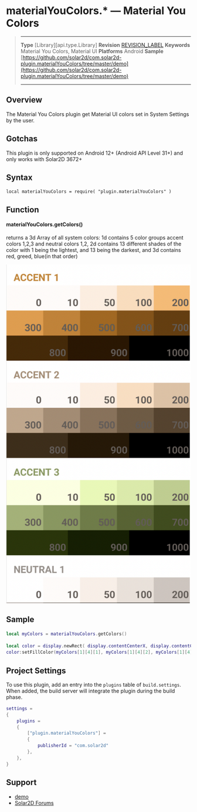 # materialYouColors.* &mdash; Material You Colors

> --------------------- ------------------------------------------------------------------------------------------
> __Type__              [Library][api.type.Library]
> __Revision__          [REVISION_LABEL](REVISION_URL)
> __Keywords__          Material You Colors, Material UI
> __Platforms__			Android
> __Sample__			[https://github.com/solar2d/com.solar2d-plugin.materialYouColors/tree/master/demo](https://github.com/solar2d/com.solar2d-plugin.materialYouColors/tree/master/demo)
> --------------------- ------------------------------------------------------------------------------------------


## Overview

The Material You Colors plugin get Material UI colors set in System Settings by the user.




## Gotchas

This plugin is only supported on Android 12+ (Android API Level 31+) and only works with Solar2D 3672+


## Syntax

	local materialYouColors = require( "plugin.materialYouColors" )



## Function


#### materialYouColors.getColors()

returns a 3d Array of all system colors: 1d contains 5 color groups accent colors 1,2,3 and neutral colors 1,2, 2d contains 13 different shades of the color with 1 being the lightest, and 13 being the darkest, and 3d contains red, greed, blue(in that order)

![](colors.png)




## Sample
``````lua
local myColors = materialYouColors.getColors()

local color = display.newRect( display.contentCenterX, display.contentCenterY, 50, 50 )
color:setFillColor(myColors[1][4][1], myColors[1][4][2], myColors[1][4][3])

``````



## Project Settings

To use this plugin, add an entry into the `plugins` table of `build.settings`. When added, the build server will integrate the plugin during the build phase.

``````lua
settings =
{
	plugins =
	{
		["plugin.materialYouColors"] =
		{
			publisherId = "com.solar2d"
		},
	},		
}
``````


## Support

* [demo](https://github.com/solar2d/com.solar2d-plugin.materialYouColors/tree/master/demo)
* [Solar2D Forums](https://forums.solar2d.com/c/corona-marketplace/13)
